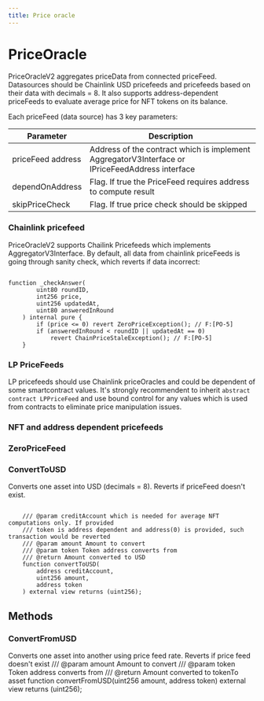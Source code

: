 ```yaml
---
title: Price oracle
---
```


# PriceOracle

PriceOracleV2 aggregates priceData from connected priceFeed. Datasources should be Chainlink USD pricefeeds and pricefeeds based on their data with decimals = 8. It also supports address-dependent priceFeeds to evaluate average price for NFT tokens on its balance.

Each priceFeed (data source) has 3 key parameters:

| Parameter         | Description                                                                                     |
| ----------------- | ----------------------------------------------------------------------------------------------- |
| priceFeed address | Address of the contract which is implement AggregatorV3Interface or IPriceFeedAddress interface |
| dependOnAddress   | Flag. If true the PriceFeed requires address to compute result                                  |
| skipPriceCheck    | Flag. If true price check should be skipped                                                     |

### Chainlink pricefeed

PriceOracleV2 supports Chailink Pricefeeds which implements AggregatorV3Interface. By default, all data from chainlink priceFeeds is going through sanity check, which reverts if data incorrect:

```solidity

function _checkAnswer(
        uint80 roundID,
        int256 price,
        uint256 updatedAt,
        uint80 answeredInRound
    ) internal pure {
        if (price <= 0) revert ZeroPriceException(); // F:[PO-5]
        if (answeredInRound < roundID || updatedAt == 0)
            revert ChainPriceStaleException(); // F:[PO-5]
    }

```

### LP PriceFeeds

LP pricefeeds should use Chainlink priceOracles and could be dependent of some smartcontract values. It's strongly recommendent to inherit `abstract contract LPPriceFeed` and use bound control for any values which is used from contracts to eliminate price manipulation issues.

### NFT and address dependent pricefeeds

### ZeroPriceFeed

### ConvertToUSD

Converts one asset into USD (decimals = 8). Reverts if priceFeed doesn't exist.

```solidity

    /// @param creditAccount which is needed for average NFT computations only. If provided
    /// token is address dependent and address(0) is provided, such transaction would be reverted
    /// @param amount Amount to convert
    /// @param token Token address converts from
    /// @return Amount converted to USD
    function convertToUSD(
        address creditAccount,
        uint256 amount,
        address token
    ) external view returns (uint256);
```

## Methods

### ConvertFromUSD

Converts one asset into another using price feed rate. Reverts if price feed doesn't exist
/// @param amount Amount to convert
/// @param token Token address converts from
/// @return Amount converted to tokenTo asset
function convertFromUSD(uint256 amount, address token)
external
view
returns (uint256);
